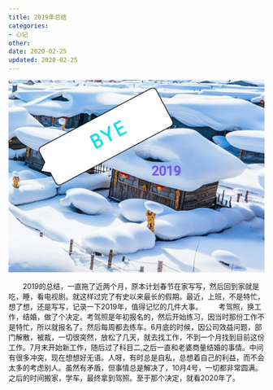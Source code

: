 ```yaml
---
title: 2019年总结
categories:
- 心记
other: 
date: 2020-02-25
updated: 2020-02-25
---
```


<div align="center">

![再见2019](/img/xj/2020022501.png)</div>

　　2019的总结，一直拖了近两个月，原本计划春节在家写写，然后回到家就是吃，睡，看电视剧。就这样过完了有史以来最长的假期。最近，上班，不是特忙，想了想，还是写写，记录一下2019年，值得记忆的几件大事。
　　考驾照，换工作，结婚，做了个决定。考驾照是年初报名的，然后开始练习，因当时那份工作不是特忙，所以就报名了。然后每周都去练车。6月底的时候，因公司效益问题，部门解散，被裁，一切很突然，放松了几天，就去找工作，不到一个月找到目前这份工作。7月末开始新工作，随后过了科目二,之后一直和老婆商量结婚的事情。中间有很多冲突，现在想想好无语。人呀，有时总是自私，总想着自己的利益，而不会太多的考虑别人。虽然有矛盾，但事情总是解决了，10月4号，一切都非常圆满。之后的时间搬家，学车，最终拿到驾照。至于那个决定，就看2020年了。




